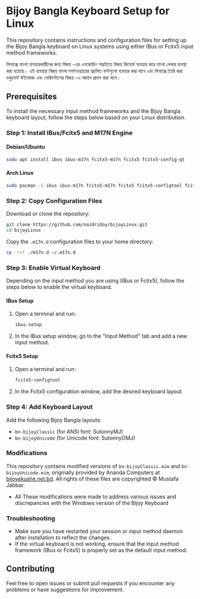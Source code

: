 # Bijoy Bangla Keyboard Setup for Linux

This repository contains instructions and configuration files for setting up the Bijoy Bangla keyboard on Linux systems using either IBus or Fcitx5 input method frameworks.

লিনাক্সে বাংলা ব্যবহারকারীদের জন্য বিজয় -এর এনকোডিং পদ্ধতিতে বিজয় কিবোর্ড ব্যবহার করে বাংলা লেখার ব্যবস্থা করা হয়েছে। এই ব্যবস্থায় বিজয় বাংলা সফটওয়্যারের প্রচলিত ফন্টগুলো ব্যবহার করা যাবে এবং লিনাক্সে তৈরি করা ডকুমেন্ট উইন্ডোজ এবং মেকিন্টোসের বিজয় -এ আদান প্রদান করা যাবে।

## Prerequisites

To install the necessary input method frameworks and the Bijoy Bangla keyboard layout, follow the steps below based on your Linux distribution.

### Step 1: Install IBus/Fcitx5 and M17N Engine

#### Debian/Ubuntu
```bash
sudo apt install ibus ibus-m17n fcitx5-m17n fcitx5 fcitx5-config-qt
```

#### Arch Linux
```bash
sudo pacman -S ibus ibus-m17n fcitx5-m17n fcitx5 fcitx5-configtool fcitx5-qt fcitx5-gtk
```

### Step 2: Copy Configuration Files

Download or clone the repository:

```bash
git clone https://github.com/nazdridoy/bijoyLinux.git
cd bijoyLinux
```

Copy the `.m17n.d` configuration files to your home directory:

```bash
cp -rvf ./m17n.d ~/.m17n.d
```

### Step 3: Enable Virtual Keyboard

Depending on the input method you are using (IBus or Fcitx5), follow the steps below to enable the virtual keyboard.

#### IBus Setup
1. Open a terminal and run:
   ```bash
   ibus-setup
   ```
2. In the IBus setup window, go to the "Input Method" tab and add a new input method.

#### Fcitx5 Setup
1. Open a terminal and run:
   ```bash
   fcitx5-configtool
   ```
2. In the Fcitx5 configuration window, add the desired keyboard layout.

### Step 4: Add Keyboard Layout

Add the following Bijoy Bangla layouts:
- `bn-bijoyClassic` (for ANSI font: SutonnyMJ)
- `bn-bijoyUnicode` (for Unicode font: SutonnyOMJ)

### Modifications

This repository contains modified versions of `bn-bijoyClassic.mim` and `bn-bijoyUnicode.mim`, originally provided by Ananda Computers at [bijoyekushe.net.bd](https://bijoyekushe.net.bd/index.php?action=bijoy_linux). All rights of these files are copyrighted © Mustafa Jabbar.
* All These modifications were made to address various issues and discrepancies with the Windows version of the Bijoy Keyboard

### Troubleshooting

- Make sure you have restarted your session or input method daemon after installation to reflect the changes.
- If the virtual keyboard is not working, ensure that the input method framework (IBus or Fcitx5) is properly set as the default input method.

## Contributing

Feel free to open issues or submit pull requests if you encounter any problems or have suggestions for improvement.
